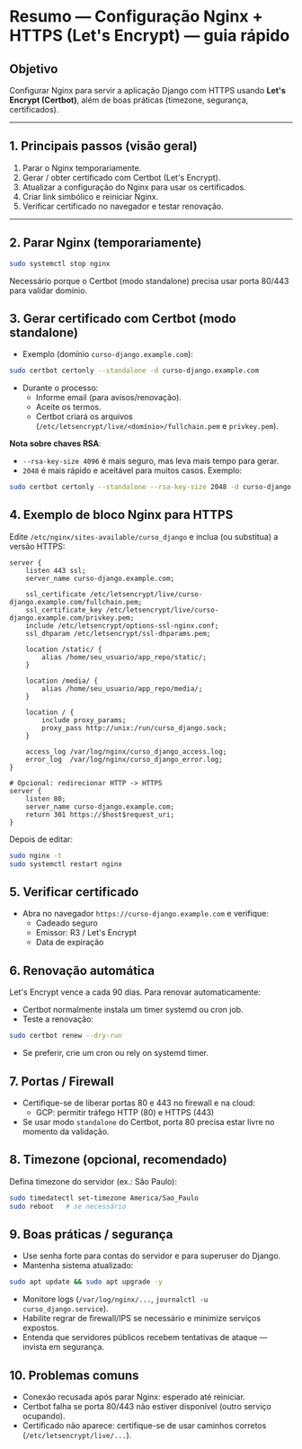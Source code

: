 # Resumo — Configuração Nginx + HTTPS (Let's Encrypt) — guia rápido

## Objetivo
Configurar Nginx para servir a aplicação Django com HTTPS usando **Let's Encrypt (Certbot)**, além de boas práticas (timezone, segurança, certificados).

---

## 1. Principais passos (visão geral)
1. Parar o Nginx temporariamente.
2. Gerar / obter certificado com Certbot (Let's Encrypt).
3. Atualizar a configuração do Nginx para usar os certificados.
4. Criar link simbólico e reiniciar Nginx.
5. Verificar certificado no navegador e testar renovação.

---

## 2. Parar Nginx (temporariamente)
```bash
sudo systemctl stop nginx
```

Necessário porque o Certbot (modo standalone) precisa usar porta 80/443 para validar domínio.

## 3. Gerar certificado com Certbot (modo standalone)

- Exemplo (domínio `curso-django.example.com`):

```bash 
sudo certbot certonly --standalone -d curso-django.example.com
```

- Durante o processo:
    - Informe email (para avisos/renovação).
    - Aceite os termos.
    - Certbot criará os arquivos (`/etc/letsencrypt/live/<domínio>/fullchain.pem` e `privkey.pem`).

**Nota sobre chaves RSA**:

- `--rsa-key-size 4096` é mais seguro, mas leva mais tempo para gerar.
- `2048` é mais rápido e aceitável para muitos casos. Exemplo:

```bash 
sudo certbot certonly --standalone --rsa-key-size 2048 -d curso-django.example.com
```

## 4. Exemplo de bloco Nginx para HTTPS

Edite `/etc/nginx/sites-available/curso_django` e inclua (ou substitua) a versão HTTPS:

```ngix
server {
    listen 443 ssl;
    server_name curso-django.example.com;

    ssl_certificate /etc/letsencrypt/live/curso-django.example.com/fullchain.pem;
    ssl_certificate_key /etc/letsencrypt/live/curso-django.example.com/privkey.pem;
    include /etc/letsencrypt/options-ssl-nginx.conf;
    ssl_dhparam /etc/letsencrypt/ssl-dhparams.pem;

    location /static/ {
        alias /home/seu_usuario/app_repo/static/;
    }

    location /media/ {
        alias /home/seu_usuario/app_repo/media/;
    }

    location / {
        include proxy_params;
        proxy_pass http://unix:/run/curso_django.sock;
    }

    access_log /var/log/nginx/curso_django_access.log;
    error_log  /var/log/nginx/curso_django_error.log;
}

# Opcional: redirecionar HTTP -> HTTPS
server {
    listen 80;
    server_name curso-django.example.com;
    return 301 https://$host$request_uri;
}
```
Depois de editar:

```bash
sudo nginx -t
sudo systemctl restart nginx
```

## 5. Verificar certificado

- Abra no navegador `https://curso-django.example.com` e verifique:
    - Cadeado seguro
    - Emissor: R3 / Let's Encrypt
    - Data de expiração

## 6. Renovação automática
Let's Encrypt vence a cada 90 dias. Para renovar automaticamente:

- Certbot normalmente instala um timer systemd ou cron job.
- Teste a renovação:

```bash 
sudo certbot renew --dry-run
```

- Se preferir, crie um cron ou rely on systemd timer.

## 7. Portas / Firewall

- Certifique-se de liberar portas 80 e 443 no firewall e na cloud:
    - GCP: permitir tráfego HTTP (80) e HTTPS (443)
- Se usar modo `standalone` do Certbot, porta 80 precisa estar livre no momento da validação.

## 8. Timezone (opcional, recomendado)

Defina timezone do servidor (ex.: São Paulo):

```bash 
sudo timedatectl set-timezone America/Sao_Paulo
sudo reboot   # se necessário
```

## 9. Boas práticas / segurança

- Use senha forte para contas do servidor e para superuser do Django.
- Mantenha sistema atualizado:

```bash 
sudo apt update && sudo apt upgrade -y
```

- Monitore logs (`/var/log/nginx/...`, `journalctl -u curso_django.service`).
- Habilite regrar de firewall/IPS se necessário e minimize serviços expostos.
- Entenda que servidores públicos recebem tentativas de ataque — invista em segurança.


## 10. Problemas comuns
- Conexão recusada após parar Nginx: esperado até reiniciar.
- Certbot falha se porta 80/443 não estiver disponível (outro serviço ocupando).
- Certificado não aparece: certifique-se de usar caminhos corretos (`/etc/letsencrypt/live/...`).